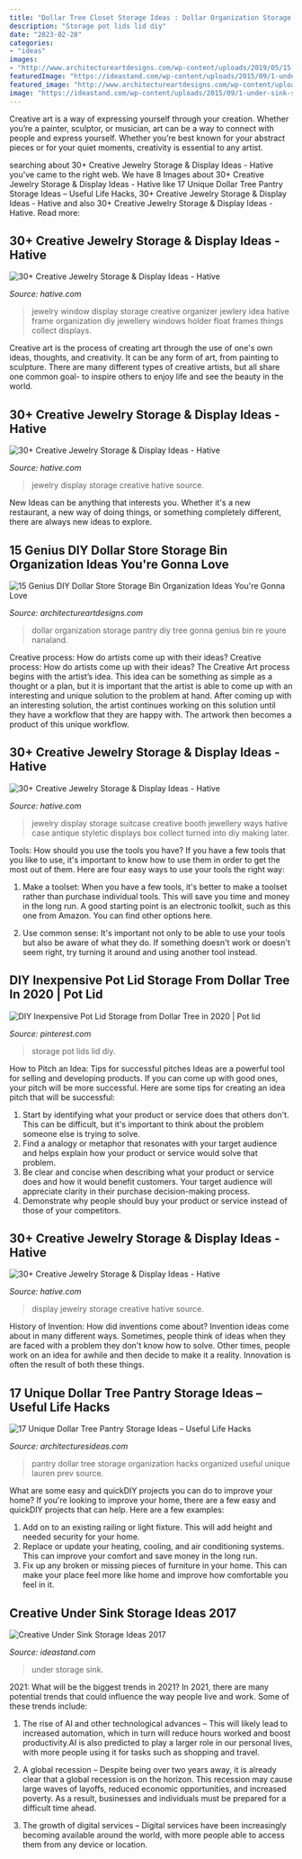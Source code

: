 ```yaml
---
title: "Dollar Tree Closet Storage Ideas : Dollar Organization Storage Pantry Diy Tree Gonna Genius Bin Re Youre Nanaland"
description: "Storage pot lids lid diy"
date: "2023-02-28"
categories:
- "ideas"
images:
- "http://www.architectureartdesigns.com/wp-content/uploads/2019/05/15-Genius-DIY-Dollar-Store-Storage-Bin-Organization-Ideas-Youre-Gonna-Love-3.jpg"
featuredImage: "https://ideastand.com/wp-content/uploads/2015/09/1-under-sink-storage-ideas.jpg"
featured_image: "http://www.architectureartdesigns.com/wp-content/uploads/2019/05/15-Genius-DIY-Dollar-Store-Storage-Bin-Organization-Ideas-Youre-Gonna-Love-3.jpg"
image: "https://ideastand.com/wp-content/uploads/2015/09/1-under-sink-storage-ideas.jpg"
---
```



Creative art is a way of expressing yourself through your creation. Whether you’re a painter, sculptor, or musician, art can be a way to connect with people and express yourself. Whether you’re best known for your abstract pieces or for your quiet moments, creativity is essential to any artist.

	

		
searching about 30+ Creative Jewelry Storage &amp; Display Ideas - Hative you've came to the right web. We have 8 Images about 30+ Creative Jewelry Storage &amp; Display Ideas - Hative like 17 Unique Dollar Tree Pantry Storage Ideas – Useful Life Hacks, 30+ Creative Jewelry Storage &amp; Display Ideas - Hative and also 30+ Creative Jewelry Storage &amp; Display Ideas - Hative. Read more:
		
    
## 30+ Creative Jewelry Storage &amp; Display Ideas - Hative

<img loading=lazy src="http://hative.com/wp-content/uploads/2015/01/jewelry-storage-display-ideas/7-old-window-jewlery-organizer.jpg" onerror="this.onerror=null;this.src='https://tse3.mm.bing.net/th?id=OIP.xKrukaXhNGuixr3g9MZL6wHaLy&amp;pid=15.1';" alt="30+ Creative Jewelry Storage &amp; Display Ideas - Hative">

_Source: hative.com_

>jewelry window display storage creative organizer jewlery idea hative frame organization diy jewellery windows holder float frames things collect displays. 

	

Creative art is the process of creating art through the use of one's own ideas, thoughts, and creativity. It can be any form of art, from painting to sculpture. There are many different types of creative artists, but all share one common goal- to inspire others to enjoy life and see the beauty in the world.

    
## 30+ Creative Jewelry Storage &amp; Display Ideas - Hative

<img loading=lazy src="http://hative.com/wp-content/uploads/2015/01/jewelry-storage-display-ideas/23-jewelry-storage-display-ideas.jpg" onerror="this.onerror=null;this.src='https://tse1.mm.bing.net/th?id=OIP.LPKGC8hr1pSww3KTs6GAxwHaL7&amp;pid=15.1';" alt="30+ Creative Jewelry Storage &amp; Display Ideas - Hative">

_Source: hative.com_

>jewelry display storage creative hative source. 

	

New Ideas can be anything that interests you. Whether it's a new restaurant, a new way of doing things, or something completely different, there are always new ideas to explore.

    
## 15 Genius DIY Dollar Store Storage Bin Organization Ideas You&#039;re Gonna Love

<img loading=lazy src="http://www.architectureartdesigns.com/wp-content/uploads/2019/05/15-Genius-DIY-Dollar-Store-Storage-Bin-Organization-Ideas-Youre-Gonna-Love-3.jpg" onerror="this.onerror=null;this.src='https://tse3.mm.bing.net/th?id=OIP.ochNGjXhOnQv4QdXII_jHAHaJ4&amp;pid=15.1';" alt="15 Genius DIY Dollar Store Storage Bin Organization Ideas You&#039;re Gonna Love">

_Source: architectureartdesigns.com_

>dollar organization storage pantry diy tree gonna genius bin re youre nanaland. 

	

Creative process: How do artists come up with their ideas?
Creative process: How do artists come up with their ideas?
The Creative Art process begins with the artist’s idea. This idea can be something as simple as a thought or a plan, but it is important that the artist is able to come up with an interesting and unique solution to the problem at hand. After coming up with an interesting solution, the artist continues working on this solution until they have a workflow that they are happy with. The artwork then becomes a product of this unique workflow.

    
## 30+ Creative Jewelry Storage &amp; Display Ideas - Hative

<img loading=lazy src="https://hative.com/wp-content/uploads/2015/01/jewelry-storage-display-ideas/35-vintage-suitcase-jewelry-storage.jpg" onerror="this.onerror=null;this.src='https://tse1.mm.bing.net/th?id=OIP.-n6g8CTWpb8rThBtSNvKlAHaJ4&amp;pid=15.1';" alt="30+ Creative Jewelry Storage &amp; Display Ideas - Hative">

_Source: hative.com_

>jewelry display storage suitcase creative booth jewellery ways hative case antique styletic displays box collect turned into diy making later. 

	

Tools: How should you use the tools you have?
If you have a few tools that you like to use, it's important to know how to use them in order to get the most out of them. Here are four easy ways to use your tools the right way:
1) Make a toolset: When you have a few tools, it's better to make a toolset rather than purchase individual tools. This will save you time and money in the long run. A good starting point is an electronic toolkit, such as this one from Amazon. You can find other options here.

2) Use common sense: It's important not only to be able to use your tools but also be aware of what they do. If something doesn't work or doesn't seem right, try turning it around and using another tool instead.

    
## DIY Inexpensive Pot Lid Storage From Dollar Tree In 2020 | Pot Lid

<img loading=lazy src="https://i.pinimg.com/736x/b6/26/92/b62692623af2b7e6777099a017e874af.jpg" onerror="this.onerror=null;this.src='https://tse3.mm.bing.net/th?id=OIP.Y7skUy759DQSIJZ9FBghzgHaLH&amp;pid=15.1';" alt="DIY Inexpensive Pot Lid Storage from Dollar Tree in 2020 | Pot lid">

_Source: pinterest.com_

>storage pot lids lid diy. 

	

How to Pitch an Idea: Tips for successful pitches
Ideas are a powerful tool for selling and developing products. If you can come up with good ones, your pitch will be more successful. Here are some tips for creating an idea pitch that will be successful:
1. Start by identifying what your product or service does that others don't. This can be difficult, but it's important to think about the problem someone else is trying to solve.
2. Find a analogy or metaphor that resonates with your target audience and helps explain how your product or service would solve that problem.
3. Be clear and concise when describing what your product or service does and how it would benefit customers. Your target audience will appreciate clarity in their purchase decision-making process.
4. Demonstrate why people should buy your product or service instead of those of your competitors.

    
## 30+ Creative Jewelry Storage &amp; Display Ideas - Hative

<img loading=lazy src="https://hative.com/wp-content/uploads/2015/01/jewelry-storage-display-ideas/22-jewelry-storage-display-ideas.jpg" onerror="this.onerror=null;this.src='https://tse2.mm.bing.net/th?id=OIP.QTYojMsHxAUaXdXwJ7jSrwHaLK&amp;pid=15.1';" alt="30+ Creative Jewelry Storage &amp; Display Ideas - Hative">

_Source: hative.com_

>display jewelry storage creative hative source. 

	

History of Invention: How did inventions come about?
Invention ideas come about in many different ways. Sometimes, people think of ideas when they are faced with a problem they don't know how to solve. Other times, people work on an idea for awhile and then decide to make it a reality. Innovation is often the result of both these things.

    
## 17 Unique Dollar Tree Pantry Storage Ideas – Useful Life Hacks

<img loading=lazy src="https://architecturesideas.com/wp-content/uploads/2017/09/4-8.jpg" onerror="this.onerror=null;this.src='https://tse2.mm.bing.net/th?id=OIP.uOpYzAbK8lD5X8WAAn5qWQHaE7&amp;pid=15.1';" alt="17 Unique Dollar Tree Pantry Storage Ideas – Useful Life Hacks">

_Source: architecturesideas.com_

>pantry dollar tree storage organization hacks organized useful unique lauren prev source. 

	

What are some easy and quickDIY projects you can do to improve your home?
If you're looking to improve your home, there are a few easy and quickDIY projects that can help. Here are a few examples: 
1. Add on to an existing railing or light fixture. This will add height and needed security for your home.
2. Replace or update your heating, cooling, and air conditioning systems. This can improve your comfort and save money in the long run.
3. Fix up any broken or missing pieces of furniture in your home. This can make your place feel more like home and improve how comfortable you feel in it.

    
## Creative Under Sink Storage Ideas 2017

<img loading=lazy src="https://ideastand.com/wp-content/uploads/2015/09/1-under-sink-storage-ideas.jpg" onerror="this.onerror=null;this.src='https://tse3.mm.bing.net/th?id=OIP.VkT1I1LbOaZ7bpsjHwyxkQHaLC&amp;pid=15.1';" alt="Creative Under Sink Storage Ideas 2017">

_Source: ideastand.com_

>under storage sink. 

	

2021: What will be the biggest trends in 2021?
In 2021, there are many potential trends that could influence the way people live and work. Some of these trends include:
1. The rise of AI and other technological advances – This will likely lead to increased automation, which in turn will reduce hours worked and boost productivity.AI is also predicted to play a larger role in our personal lives, with more people using it for tasks such as shopping and travel.

2. A global recession – Despite being over two years away, it is already clear that a global recession is on the horizon. This recession may cause large waves of layoffs, reduced economic opportunities, and increased poverty. As a result, businesses and individuals must be prepared for a difficult time ahead.

3. The growth of digital services – Digital services have been increasingly becoming available around the world, with more people able to access them from any device or location.

